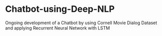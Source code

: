 # Chatbot-using-Deep-NLP
Ongoing development of a Chatbot by using Cornell Movie Dialog Dataset and applying Recurrent Neural Network with LSTM

